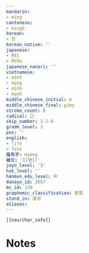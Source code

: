 ```yaml
---
mandarin:
- mìng
cantonese:
- ming6
korean:
- 명
korean_native: ''
japanese:
- MEI
- MYOU
japanese_nanori: ''
vietnamese:
- mệnh
- mạng
- mình
- mạnh
middle_chinese_initial: m
middle_chinese_final: ɣiæŋ
stroke_count: 8
radical: 口
skip_number: 2-2-6
grade_level: 3
pos: ''
english:
- life
- fate
羅馬字: myeng
韓文: '[[명]]'
joyo_level: '3'
hsk_level: ''
hanmun_edu_level: 中
danayo_id: 3057
mc_id: 139
graphemic_classification: 會意
stand_in: 運命
aliases:
---
```

```meta-bind-embed
[[nav/char_info]]
```

# Notes
